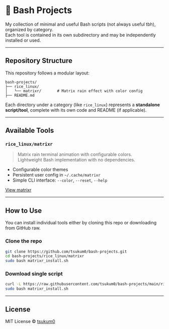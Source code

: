 # 🐚 Bash Projects

My collection of minimal and useful Bash scripts (not always useful tbh), organized by category.  
Each tool is contained in its own subdirectory and may be independently installed or used.

---

## Repository Structure

This repository follows a modular layout:

```
bash-projects/
├── rice_linux/
│   └── matrixr/       # Matrix rain effect with color config
├── README.md
```

Each directory under a category (like `rice_linux`) represents a **standalone script/tool**, complete with its own code and README (if applicable).

---

## Available Tools

### `rice_linux/matrixr`

> Matrix rain terminal animation with configurable colors.  
> Lightweight Bash implementation with no dependencies.

- Configurable color themes
- Persistent user config in `~/.cache/matrixr`
- Simple CLI interface: `--color`, `--reset`, `--help`

[View matrixr](https://github.com/tsukum0/bash-projects/tree/main/rice_linux/matrixr)

---

##  How to Use

You can install individual tools either by cloning this repo or downloading from GitHub raw.

### Clone the repo

```bash
git clone https://github.com/tsukum0/bash-projects.git
cd bash-projects/rice_linux/matrixr
sudo bash matrixr_install.sh
```

### Download single script

```bash
curl -L https://raw.githubusercontent.com/tsukum0/bash-projects/main/rice_linux/matrixr/matrixr.sh -o matrixr.sh
sudo bash matrixr_install.sh
```

---

## License

MIT License © [tsukum0](https://github.com/tsukum0)
